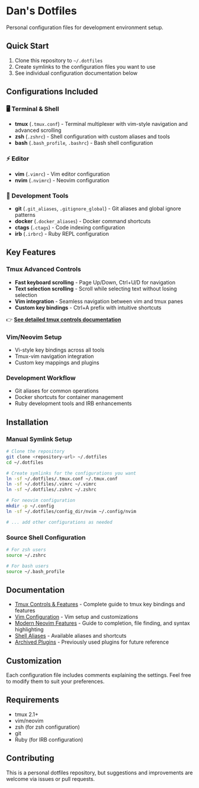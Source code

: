 # Dan's Dotfiles

Personal configuration files for development environment setup.

## Quick Start

1. Clone this repository to `~/.dotfiles`
2. Create symlinks to the configuration files you want to use
3. See individual configuration documentation below

## Configurations Included

### 🖥️ Terminal & Shell
- **tmux** (`.tmux.conf`) - Terminal multiplexer with vim-style navigation and advanced scrolling
- **zsh** (`.zshrc`) - Shell configuration with custom aliases and tools
- **bash** (`.bash_profile`, `.bashrc`) - Bash shell configuration

### ⚡ Editor
- **vim** (`.vimrc`) - Vim editor configuration
- **nvim** (`.nvimrc`) - Neovim configuration

### 🔧 Development Tools
- **git** (`.git_aliases`, `.gitignore_global`) - Git aliases and global ignore patterns
- **docker** (`.docker_aliases`) - Docker command shortcuts
- **ctags** (`.ctags`) - Code indexing configuration
- **irb** (`.irbrc`) - Ruby REPL configuration

## Key Features

### Tmux Advanced Controls
- **Fast keyboard scrolling** - Page Up/Down, Ctrl+U/D for navigation
- **Text selection scrolling** - Scroll while selecting text without losing selection
- **Vim integration** - Seamless navigation between vim and tmux panes
- **Custom key bindings** - Ctrl+A prefix with intuitive shortcuts

👉 **[See detailed tmux controls documentation](docs/tmux.md)**

### Vim/Neovim Setup
- Vi-style key bindings across all tools
- Tmux-vim navigation integration
- Custom key mappings and plugins

### Development Workflow
- Git aliases for common operations
- Docker shortcuts for container management
- Ruby development tools and IRB enhancements

## Installation

### Manual Symlink Setup
```bash
# Clone the repository
git clone <repository-url> ~/.dotfiles
cd ~/.dotfiles

# Create symlinks for the configurations you want
ln -sf ~/.dotfiles/.tmux.conf ~/.tmux.conf
ln -sf ~/.dotfiles/.vimrc ~/.vimrc
ln -sf ~/.dotfiles/.zshrc ~/.zshrc

# For neovim configuration
mkdir -p ~/.config
ln -sf ~/.dotfiles/config_dir/nvim ~/.config/nvim

# ... add other configurations as needed
```

### Source Shell Configuration
```bash
# For zsh users
source ~/.zshrc

# For bash users
source ~/.bash_profile
```

## Documentation

- [Tmux Controls & Features](docs/tmux.md) - Complete guide to tmux key bindings and features
- [Vim Configuration](docs/vim.md) - Vim setup and customizations
- [Modern Neovim Features](docs/nvim-features.md) - Guide to completion, file finding, and syntax highlighting
- [Shell Aliases](docs/shell.md) - Available aliases and shortcuts
- [Archived Plugins](docs/plugins-archive.md) - Previously used plugins for future reference

## Customization

Each configuration file includes comments explaining the settings. Feel free to modify them to suit your preferences.

## Requirements

- tmux 2.1+
- vim/neovim
- zsh (for zsh configuration)
- git
- Ruby (for IRB configuration)

## Contributing

This is a personal dotfiles repository, but suggestions and improvements are welcome via issues or pull requests.